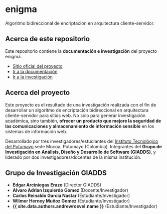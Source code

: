 # enigma
Algoritmo bidireccional de encriptación en arquitectura cliente-servidor.

## Acerca de este repositorio
Este repositorio contiene la **documentación e investigación** del proyecto enigma.

* [Sitio oficial del proyecto](https://andrewrosvel.github.io/enigma/ "Proyecto Enigma")
* [Ir a la documentación](https://andrewrosvel.github.io/enigma/ "Documentación")
* [Ir a la investigación](https://andrewrosvel.github.io/enigma/ "Investigación")

## Acerca del proyecto
Este proyecto es el resultado de una investigación realizada con el fin de desarrollar un algoritmo de encriptación bidireccional en arquitectura cliente-servidor para sitios web.
No solo para generar investigación académica, sino también, **ofrecer un producto que mejore la seguridad de las comunicaciones y almacenamiento de información sensible** en los sistemas de información web.

Desarrollado por tres investigadores/estudiantes del [Instituto Tecnológico del Putumayo](http://www.itp.edu.co/ "Sitio ITP") sede Mocoa, Putumayo (Colombia). Integrantes del **Grupo de Investigación en Análisis, Diseño y Desarrollo de Software (GIADDS)**, y liderado por dos investigadores/docentes de la misma institución.

## Grupo de Investigación GIADDS
* __Edgar Arciniegas Erazo__ (Director GIADDS)
* __Alvaro Adrian Izquierdo Gomez__ (Docente/Investigador)
* __Carlos Reinaldo Garcia Nastar__ (Estudiante/Investigador)
* __Wilmer Herney Muñoz Gomez__ (Estudiante/Investigador)
* __{{ site.data.authors.andrewrosvel.name }}__ (Estudiante/Investigador)
